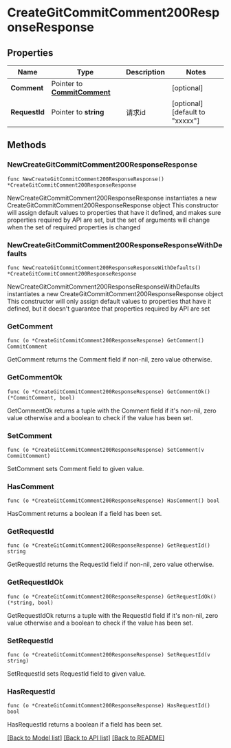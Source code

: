 # CreateGitCommitComment200ResponseResponse

## Properties

Name | Type | Description | Notes
------------ | ------------- | ------------- | -------------
**Comment** | Pointer to [**CommitComment**](CommitComment.md) |  | [optional] 
**RequestId** | Pointer to **string** | 请求id | [optional] [default to "xxxxx"]

## Methods

### NewCreateGitCommitComment200ResponseResponse

`func NewCreateGitCommitComment200ResponseResponse() *CreateGitCommitComment200ResponseResponse`

NewCreateGitCommitComment200ResponseResponse instantiates a new CreateGitCommitComment200ResponseResponse object
This constructor will assign default values to properties that have it defined,
and makes sure properties required by API are set, but the set of arguments
will change when the set of required properties is changed

### NewCreateGitCommitComment200ResponseResponseWithDefaults

`func NewCreateGitCommitComment200ResponseResponseWithDefaults() *CreateGitCommitComment200ResponseResponse`

NewCreateGitCommitComment200ResponseResponseWithDefaults instantiates a new CreateGitCommitComment200ResponseResponse object
This constructor will only assign default values to properties that have it defined,
but it doesn't guarantee that properties required by API are set

### GetComment

`func (o *CreateGitCommitComment200ResponseResponse) GetComment() CommitComment`

GetComment returns the Comment field if non-nil, zero value otherwise.

### GetCommentOk

`func (o *CreateGitCommitComment200ResponseResponse) GetCommentOk() (*CommitComment, bool)`

GetCommentOk returns a tuple with the Comment field if it's non-nil, zero value otherwise
and a boolean to check if the value has been set.

### SetComment

`func (o *CreateGitCommitComment200ResponseResponse) SetComment(v CommitComment)`

SetComment sets Comment field to given value.

### HasComment

`func (o *CreateGitCommitComment200ResponseResponse) HasComment() bool`

HasComment returns a boolean if a field has been set.

### GetRequestId

`func (o *CreateGitCommitComment200ResponseResponse) GetRequestId() string`

GetRequestId returns the RequestId field if non-nil, zero value otherwise.

### GetRequestIdOk

`func (o *CreateGitCommitComment200ResponseResponse) GetRequestIdOk() (*string, bool)`

GetRequestIdOk returns a tuple with the RequestId field if it's non-nil, zero value otherwise
and a boolean to check if the value has been set.

### SetRequestId

`func (o *CreateGitCommitComment200ResponseResponse) SetRequestId(v string)`

SetRequestId sets RequestId field to given value.

### HasRequestId

`func (o *CreateGitCommitComment200ResponseResponse) HasRequestId() bool`

HasRequestId returns a boolean if a field has been set.


[[Back to Model list]](../README.md#documentation-for-models) [[Back to API list]](../README.md#documentation-for-api-endpoints) [[Back to README]](../README.md)


